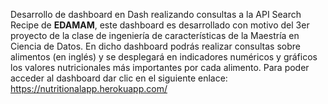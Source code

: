 Desarrollo de dashboard en Dash realizando consultas a la API Search Recipe de <b>EDAMAM</b>, este dashboard es desarrollado con motivo del 3er proyecto de la clase de ingeniería de características de la Maestría en Ciencia de Datos. En dicho dashboard podrás realizar consultas sobre alimentos (en inglés) y se desplegará en indicadores numéricos y gráficos los valores nutricionales más importantes por cada alimento. 
Para poder acceder al dashboard dar clic en el siguiente enlace:
https://nutritionalapp.herokuapp.com/
